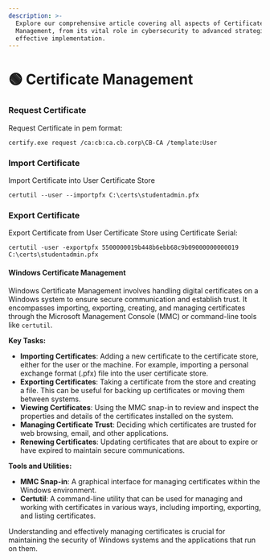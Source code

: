 ```yaml
---
description: >-
  Explore our comprehensive article covering all aspects of Certificate
  Management, from its vital role in cybersecurity to advanced strategies for
  effective implementation.
---
```


# 🟢 Certificate Management

### Request Certificate

Request Certificate in pem format:

```
certify.exe request /ca:cb:ca.cb.corp\CB-CA /template:User
```

### Import Certificate

Import Certificate into User Certificate Store

```
certutil --user --importpfx C:\certs\studentadmin.pfx
```

### Export Certificate

Export Certificate from User Certificate Store using Certificate Serial:

```
certutil -user -exportpfx 5500000019b448b6ebb68c9b09000000000019 C:\certs\studentadmin.pfx
```

#### Windows Certificate Management

Windows Certificate Management involves handling digital certificates on a Windows system to ensure secure communication and establish trust. It encompasses importing, exporting, creating, and managing certificates through the Microsoft Management Console (MMC) or command-line tools like `certutil`.

**Key Tasks:**

* **Importing Certificates**: Adding a new certificate to the certificate store, either for the user or the machine. For example, importing a personal exchange format (.pfx) file into the user certificate store.
* **Exporting Certificates**: Taking a certificate from the store and creating a file. This can be useful for backing up certificates or moving them between systems.
* **Viewing Certificates**: Using the MMC snap-in to review and inspect the properties and details of the certificates installed on the system.
* **Managing Certificate Trust**: Deciding which certificates are trusted for web browsing, email, and other applications.
* **Renewing Certificates**: Updating certificates that are about to expire or have expired to maintain secure communications.

**Tools and Utilities:**

* **MMC Snap-in**: A graphical interface for managing certificates within the Windows environment.
* **Certutil**: A command-line utility that can be used for managing and working with certificates in various ways, including importing, exporting, and listing certificates.

Understanding and effectively managing certificates is crucial for maintaining the security of Windows systems and the applications that run on them.

